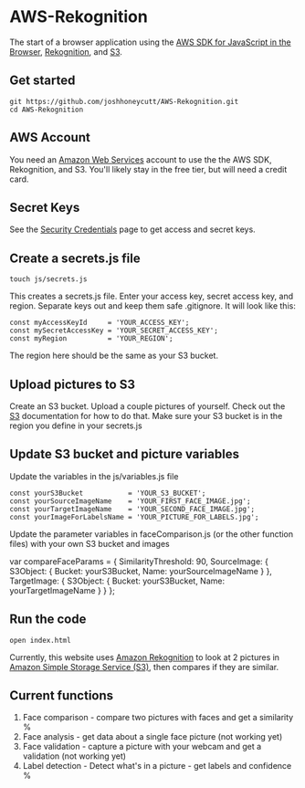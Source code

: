 # AWS-Rekognition

The start of a browser application using the [AWS SDK for JavaScript in the Browser](https://aws.amazon.com/sdk-for-browser/), [Rekognition](https://aws.amazon.com/rekognition/), and [S3](http://aws.amazon.com/s3).

## Get started

    git https://github.com/joshhoneycutt/AWS-Rekognition.git
    cd AWS-Rekognition

## AWS Account

You need an [Amazon Web Services](https://aws.amazon.com/console/) account to use the the AWS SDK, Rekognition, and S3. You'll likely stay in the free tier, but will need a credit card.

## Secret Keys

See the [Security Credentials](http://aws.amazon.com/security-credentials) page to get access and secret keys.

## Create a secrets.js file

    touch js/secrets.js

This creates a secrets.js file. Enter your access key, secret access key, and region. Separate keys out and keep them safe .gitignore. It will look like this:

	const myAccessKeyId     = 'YOUR_ACCESS_KEY';
	const mySecretAccessKey = 'YOUR_SECRET_ACCESS_KEY';
	const myRegion          = 'YOUR_REGION';

The region here should be the same as your S3 bucket.

## Upload pictures to S3

Create an S3 bucket. Upload a couple pictures of yourself. Check out the [S3](http://aws.amazon.com/s3) documentation for how to do that. Make sure your S3 bucket is in the region you define in your secrets.js

## Update S3 bucket and picture variables

Update the variables in the js/variables.js file

	const yourS3Bucket           = 'YOUR_S3_BUCKET';
	const yourSourceImageName    = 'YOUR_FIRST_FACE_IMAGE.jpg';
	const yourTargetImageName    = 'YOUR_SECOND_FACE_IMAGE.jpg';
	const yourImageForLabelsName = 'YOUR_PICTURE_FOR_LABELS.jpg';

Update the parameter variables in faceComparison.js (or the other function files) with your own S3 bucket and images

  var compareFaceParams = {
    SimilarityThreshold: 90,
    SourceImage: {
     S3Object: {
      Bucket: yourS3Bucket,
      Name: yourSourceImageName
     }
    },
    TargetImage: {
     S3Object: {
       Bucket: yourS3Bucket,
       Name: yourTargetImageName
     }
    }
   };


## Run the code

	open index.html

Currently, this website uses [Amazon Rekognition](https://aws.amazon.com/rekognition/) to look at 2 pictures in [Amazon Simple Storage Service (S3)](http://aws.amazon.com/s3), then compares if they are similar.

## Current functions

1. Face comparison - compare two pictures with faces and get a similarity %
2. Face analysis   - get data about a single face picture (not working yet)
3. Face validation - capture a picture with your webcam and get a validation (not working yet)
4. Label detection - Detect what's in a picture - get labels and confidence %
